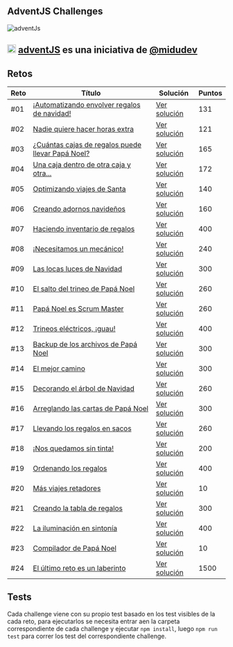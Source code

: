 ## AdventJS Challenges

![adventJs](https://i.imgur.com/iv17QFL.png)

## <img src="https://adventjs.dev/android-icon-192x192.png" width="20" height="20" /> <strong> [adventJS](https://adventjs.dev/es) es una iniciativa de [@midudev](https://midu.dev/)</strong>


## Retos

| Reto | Título                                                                                          | Solución                          | Puntos |
| ---  | ----------------------------------------------------------------------------------------------- | --------------------------------- | ------ |
| #01  | [¡Automatizando envolver regalos de navidad!](https://adventjs.dev/es/challenges/2022/1)        | [Ver solución](./challenge01/)    |  131   |
| #02  | [Nadie quiere hacer horas extra](https://adventjs.dev/es/challenges/2022/2)                     | [Ver solución](./challenge02/)    |  121   |
| #03  | [¿Cuántas cajas de regalos puede llevar Papá Noel?](https://adventjs.dev/es/challenges/2022/3)  | [Ver solución](./challenge03/)    |  165   |
| #04  | [Una caja dentro de otra caja y otra...](https://adventjs.dev/es/challenges/2022/4)             | [Ver solución](./challenge04/)    |  172   |
| #05  | [Optimizando viajes de Santa](https://adventjs.dev/es/challenges/2022/5)                        | [Ver solución](./challenge05/)    |  140   |
| #06  | [Creando adornos navideños](https://adventjs.dev/es/challenges/2022/6)                          | [Ver solución](./challenge06/)    |  160   |
| #07  | [Haciendo inventario de regalos](https://adventjs.dev/es/challenges/2022/7)                     | [Ver solución](./challenge07/)    |  400   |
| #08  | [¡Necesitamos un mecánico!](https://adventjs.dev/es/challenges/2022/8)                          | [Ver solución](./challenge08/)    |  240   |
| #09  | [Las locas luces de Navidad](https://adventjs.dev/es/challenges/2022/9)                         | [Ver solución](./challenge09/)    |  300   |
| #10  | [El salto del trineo de Papá Noel](https://adventjs.dev/es/challenges/2022/10)                  | [Ver solución](./challenge10/)    |  260   |
| #11  | [Papá Noel es Scrum Master](https://adventjs.dev/es/challenges/2022/11)                         | [Ver solución](./challenge11/)    |  260   |
| #12  | [Trineos eléctricos, ¡guau!](https://adventjs.dev/es/challenges/2022/12)                        | [Ver solución](./challenge12/)    |  400   |
| #13  | [Backup de los archivos de Papá Noel](https://adventjs.dev/es/challenges/2022/13)               | [Ver solución](./challenge13/)    |  300   |
| #14  | [El mejor camino](https://adventjs.dev/es/challenges/2022/14)                                   | [Ver solución](./challenge14/)    |  300   |
| #15  | [Decorando el árbol de Navidad](https://adventjs.dev/es/challenges/2022/15)                     | [Ver solución](./challenge15/)    |  260   |
| #16  | [Arreglando las cartas de Papá Noel](https://adventjs.dev/es/challenges/2022/16)                | [Ver solución](./challenge16/)    |  300   |
| #17  | [Llevando los regalos en sacos](https://adventjs.dev/es/challenges/2022/17)                     | [Ver solución](./challenge17/)    |  260   |
| #18  | [¡Nos quedamos sin tinta!](https://adventjs.dev/es/challenges/2022/18)                          | [Ver solución](./challenge18/)    |  200   |
| #19  | [Ordenando los regalos](https://adventjs.dev/es/challenges/2022/19)                             | [Ver solución](./challenge19/)    |  400   |
| #20  | [Más viajes retadores](https://adventjs.dev/es/challenges/2022/20)                              | [Ver solución](./challenge20/)    |   10   |
| #21  | [Creando la tabla de regalos](https://adventjs.dev/es/challenges/2022/21)                       | [Ver solución](./challenge21/)    |  300   |
| #22  | [La iluminación en sintonía](https://adventjs.dev/es/challenges/2022/22)                        | [Ver solución](./challenge22/)    |  400   |
| #23  | [Compilador de Papá Noel](https://adventjs.dev/es/challenges/2022/23)                           | [Ver solución](./challenge23/)    |   10   |
| #24  | [El último reto es un laberinto](https://adventjs.dev/es/challenges/2022/24)                    | [Ver solución](./challenge24/)    | 1500   |

## Tests

Cada challenge viene con su propio test basado en los test visibles de la cada reto, para ejecutarlos se necesita entrar aen la carpeta correspondiente de cada challenge y ejecutar `npm install`, luego `npm run test` para correr los test del correspondiente challenge.